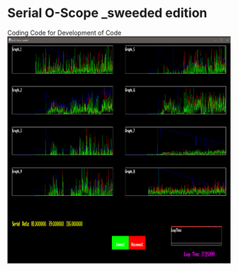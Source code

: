 # Serial O-Scope _sweeded edition
Coding Code for Development of Code
<br>
<img src="https://github.com/outgoingbot/SerialGraph_01/blob/master/ScreenShot.png" height="512" width="815" >